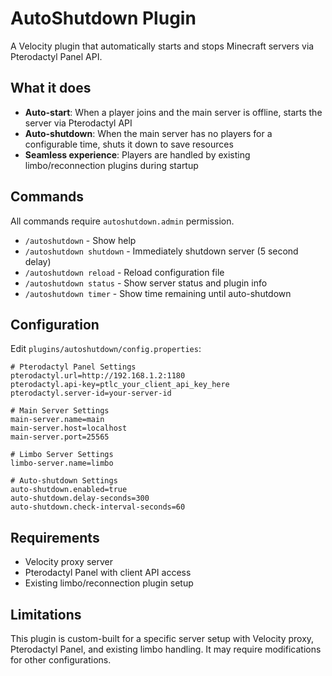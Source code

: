 # AutoShutdown Plugin

A Velocity plugin that automatically starts and stops Minecraft servers via Pterodactyl Panel API.

## What it does

- **Auto-start**: When a player joins and the main server is offline, starts the server via Pterodactyl API
- **Auto-shutdown**: When the main server has no players for a configurable time, shuts it down to save resources
- **Seamless experience**: Players are handled by existing limbo/reconnection plugins during startup

## Commands

All commands require `autoshutdown.admin` permission.

- `/autoshutdown` - Show help
- `/autoshutdown shutdown` - Immediately shutdown server (5 second delay)
- `/autoshutdown reload` - Reload configuration file
- `/autoshutdown status` - Show server status and plugin info
- `/autoshutdown timer` - Show time remaining until auto-shutdown

## Configuration

Edit `plugins/autoshutdown/config.properties`:

```properties
# Pterodactyl Panel Settings
pterodactyl.url=http://192.168.1.2:1180
pterodactyl.api-key=ptlc_your_client_api_key_here
pterodactyl.server-id=your-server-id

# Main Server Settings
main-server.name=main
main-server.host=localhost
main-server.port=25565

# Limbo Server Settings
limbo-server.name=limbo

# Auto-shutdown Settings
auto-shutdown.enabled=true
auto-shutdown.delay-seconds=300
auto-shutdown.check-interval-seconds=60
```

## Requirements

- Velocity proxy server
- Pterodactyl Panel with client API access
- Existing limbo/reconnection plugin setup

## Limitations

This plugin is custom-built for a specific server setup with Velocity proxy, Pterodactyl Panel, and existing limbo handling. It may require modifications for other configurations.